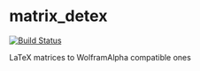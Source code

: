 matrix_detex
============
[![Build Status](https://travis-ci.org/richardmillson/matrix_detex.svg)](https://travis-ci.org/richard/matrix_detex)

LaTeX matrices to WolframAlpha compatible ones

